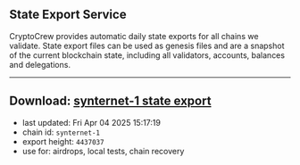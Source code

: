 ## State Export Service
CryptoCrew provides automatic daily state exports for all chains we validate. State export files can be used as genesis files and are a snapshot of the current blockchain state, including all validators, accounts, balances and delegations.

---
**Download: [synternet-1 state export](https://dl-eu2.ccvalidators.com/SERVICE/synternet/synternet-1_export_4437037.json)**
---

- last updated: Fri Apr 04 2025 15:17:19
- chain id: `synternet-1`
- export height: `4437037`
- use for: airdrops, local tests, chain recovery

